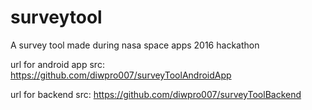 # surveytool
A survey tool made during nasa space apps 2016 hackathon

url for android app src: https://github.com/diwpro007/surveyToolAndroidApp

url for backend src: https://github.com/diwpro007/surveyToolBackend
